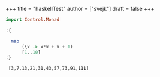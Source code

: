 +++
title = "haskellTest"
author = ["svejk"]
draft = false
+++

```haskell
import Control.Monad

:{

  map
      (\x -> x*x + x + 1)
      [1..10]
:}
```

```text
 [3,7,13,21,31,43,57,73,91,111]
```